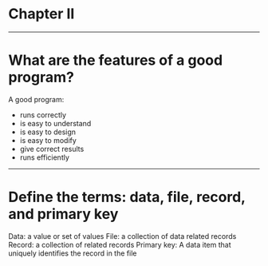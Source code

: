 # Chapter II

---

# What are the features of a good program?

A good program:
- runs correctly
- is easy to understand
- is easy to design 
- is easy to modify 
- give correct results
- runs efficiently

---

# Define the terms: data, file, record, and primary key

Data: a value or set of values
File: a collection of data related records
Record: a collection of related records
Primary key: A data item that uniquely identifies the record in the file
